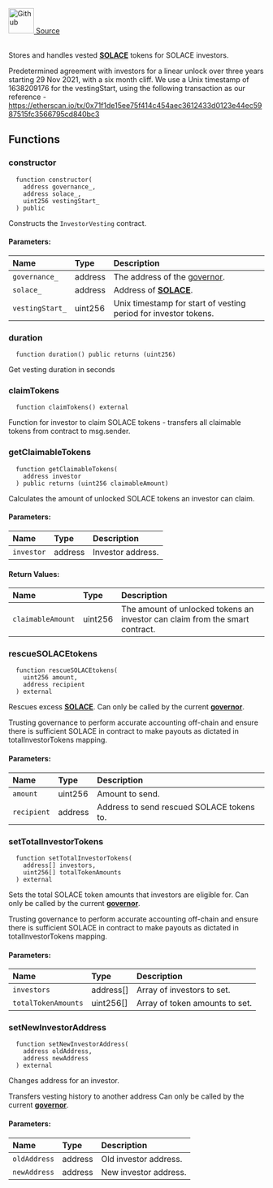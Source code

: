 <a href="https://github.com/solace-fi/solace-core/blob/main/contracts/vesting/TokenVesting.sol"><img src="/img/github.svg" alt="Github" width="50px"/> Source</a><br/><br/>

Stores and handles vested [**SOLACE**](./SOLACE) tokens for SOLACE investors.

Predetermined agreement with investors for a linear unlock over three years starting 29 Nov 2021, with a six month cliff.
We use a Unix timestamp of 1638209176 for the vestingStart, using the following transaction as our reference - https://etherscan.io/tx/0x71f1de15ee75f414c454aec3612433d0123e44ec5987515fc3566795cd840bc3


## Functions
### constructor
```solidity
  function constructor(
    address governance_,
    address solace_,
    uint256 vestingStart_
  ) public
```
Constructs the `InvestorVesting` contract.


#### Parameters:
| Name | Type | Description                                                          |
| :--- | :--- | :------------------------------------------------------------------- |
| `governance_` | address | The address of the [governor](/docs/protocol/governance). |
| `solace_` | address | Address of [**SOLACE**](./SOLACE). |
| `vestingStart_` | uint256 | Unix timestamp for start of vesting period for investor tokens. |

### duration
```solidity
  function duration() public returns (uint256)
```
Get vesting duration in seconds



### claimTokens
```solidity
  function claimTokens() external
```
Function for investor to claim SOLACE tokens - transfers all claimable tokens from contract to msg.sender.



### getClaimableTokens
```solidity
  function getClaimableTokens(
    address investor
  ) public returns (uint256 claimableAmount)
```
Calculates the amount of unlocked SOLACE tokens an investor can claim.


#### Parameters:
| Name | Type | Description                                                          |
| :--- | :--- | :------------------------------------------------------------------- |
| `investor` | address | Investor address. |

#### Return Values:
| Name                           | Type          | Description                                                                  |
| :----------------------------- | :------------ | :--------------------------------------------------------------------------- |
| `claimableAmount` | uint256 | The amount of unlocked tokens an investor can claim from the smart contract. |

### rescueSOLACEtokens
```solidity
  function rescueSOLACEtokens(
    uint256 amount,
    address recipient
  ) external
```
Rescues excess [**SOLACE**](./SOLACE).
Can only be called by the current [**governor**](/docs/protocol/governance).

Trusting governance to perform accurate accounting off-chain and ensure there is sufficient SOLACE in contract to make payouts as dictated in totalInvestorTokens mapping.

#### Parameters:
| Name | Type | Description                                                          |
| :--- | :--- | :------------------------------------------------------------------- |
| `amount` | uint256 | Amount to send. |
| `recipient` | address | Address to send rescued SOLACE tokens to. |

### setTotalInvestorTokens
```solidity
  function setTotalInvestorTokens(
    address[] investors,
    uint256[] totalTokenAmounts
  ) external
```
Sets the total SOLACE token amounts that investors are eligible for.
Can only be called by the current [**governor**](/docs/protocol/governance).

Trusting governance to perform accurate accounting off-chain and ensure there is sufficient SOLACE in contract to make payouts as dictated in totalInvestorTokens mapping.

#### Parameters:
| Name | Type | Description                                                          |
| :--- | :--- | :------------------------------------------------------------------- |
| `investors` | address[] | Array of investors to set. |
| `totalTokenAmounts` | uint256[] | Array of token amounts to set. |

### setNewInvestorAddress
```solidity
  function setNewInvestorAddress(
    address oldAddress,
    address newAddress
  ) external
```
Changes address for an investor.

Transfers vesting history to another address
Can only be called by the current [**governor**](/docs/protocol/governance).

#### Parameters:
| Name | Type | Description                                                          |
| :--- | :--- | :------------------------------------------------------------------- |
| `oldAddress` | address | Old investor address. |
| `newAddress` | address | New investor address. |


